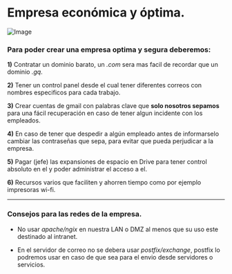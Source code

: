 # Empresa económica y óptima.

![Image](https://image.flaticon.com/icons/png/512/69/69558.png)

### Para poder crear una empresa optima y segura deberemos:

__1)__ Contratar un dominio barato, un _.com_ sera mas facil de recordar que un dominio _.gq_.

__2)__ Tener un control panel desde el cual tener diferentes correos con nombres especificos para cada trabajo.

__3)__ Crear cuentas de gmail con palabras clave que __solo nosotros sepamos__ para una fácil recuperación en caso de tener algun incidente con los empleados.

__4)__ En caso de tener que despedir a algún empleado antes de informarselo cambiar las contraseñas que sepa, para evitar que pueda perjudicar a la empresa.

__5)__ Pagar (jefe) las expansiones de espacio en Drive para tener control absoluto en el y poder administrar el acceso a el.

__6)__ Recursos varios que faciliten y ahorren tiempo como por ejemplo impresoras wi-fi.

***

### Consejos para las redes de la empresa.

* No usar _apache/ngix_ en nuestra LAN o DMZ al menos que su uso este destinado al intranet.

* En el servidor de correo no se debera usar _postfix/exchange_, postfix lo podremos usar en caso de que sea para el envio desde servidores o servicios.
